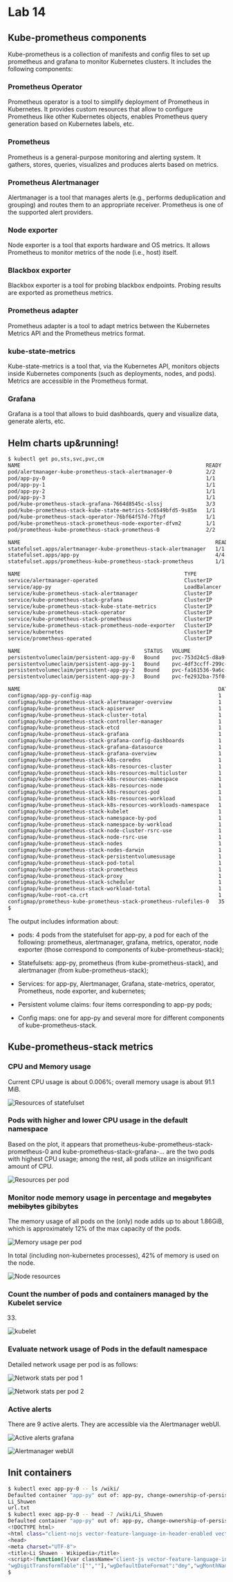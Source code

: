 # Lab 14

## Kube-prometheus components

Kube-prometheus is a collection of manifests and config files to set up
prometheus and grafana to monitor Kubernetes clusters. It includes the
following components:

### Prometheus Operator

Prometheus operator is a tool to simplify deployment of Prometheus in
Kubernetes. It provides custom resources that allow to configure Prometheus
like other Kubernetes objects, enables Prometheus query generation based
on Kubernetes labels, etc.

### Prometheus

Prometheus is a general-purpose monitoring and alerting system. It gathers,
stores, queries, visualizes and produces alerts based on metrics.

### Prometheus Alertmanager

Alertmanager is a tool that manages alerts (e.g., performs deduplication
and grouping) and routes them to an appropriate receiver. Prometheus is
one of the supported alert providers.

### Node exporter

Node exporter is a tool that exports hardware and OS metrics. It allows
Prometheus to monitor metrics of the node (i.e., host) itself.

### Blackbox exporter

Blackbox exporter is a tool for probing blackbox endpoints. Probing results
are exported as prometheus metrics.

### Prometheus adapter

Prometheus adapter is a tool to adapt metrics between the Kubernetes Metrics
API and the Prometheus metrics format.

### kube-state-metrics

Kube-state-metrics is a tool that, via the Kubernetes API, monitors objects
inside Kubernetes components (such as deployments, nodes, and pods). Metrics
are accessible in the Prometheus format.

### Grafana

Grafana is a tool that allows to buid dashboards, query and visualize data,
generate alerts, etc.

## Helm charts up&running!

```sh
$ kubectl get po,sts,svc,pvc,cm
NAME                                                            READY   STATUS    RESTARTS   AGE
pod/alertmanager-kube-prometheus-stack-alertmanager-0           2/2     Running   0          113s
pod/app-py-0                                                    1/1     Running   0          14m
pod/app-py-1                                                    1/1     Running   0          14m
pod/app-py-2                                                    1/1     Running   0          14m
pod/app-py-3                                                    1/1     Running   0          14m
pod/kube-prometheus-stack-grafana-7664d8545c-slssj              3/3     Running   0          2m15s
pod/kube-prometheus-stack-kube-state-metrics-5c6549bfd5-9s85m   1/1     Running   0          2m15s
pod/kube-prometheus-stack-operator-76bf64f57d-7ftpf             1/1     Running   0          2m15s
pod/kube-prometheus-stack-prometheus-node-exporter-dfvm2        1/1     Running   0          2m15s
pod/prometheus-kube-prometheus-stack-prometheus-0               2/2     Running   0          113s

NAME                                                               READY   AGE
statefulset.apps/alertmanager-kube-prometheus-stack-alertmanager   1/1     113s
statefulset.apps/app-py                                            4/4     14m
statefulset.apps/prometheus-kube-prometheus-stack-prometheus       1/1     113s

NAME                                                     TYPE           CLUSTER-IP       EXTERNAL-IP   PORT(S)                      AGE
service/alertmanager-operated                            ClusterIP      None             <none>        9093/TCP,9094/TCP,9094/UDP   113s
service/app-py                                           LoadBalancer   10.106.60.186    <pending>     5000:32767/TCP               14m
service/kube-prometheus-stack-alertmanager               ClusterIP      10.96.17.136     <none>        9093/TCP,8080/TCP            2m15s
service/kube-prometheus-stack-grafana                    ClusterIP      10.98.65.92      <none>        80/TCP                       2m15s
service/kube-prometheus-stack-kube-state-metrics         ClusterIP      10.108.216.237   <none>        8080/TCP                     2m15s
service/kube-prometheus-stack-operator                   ClusterIP      10.107.243.233   <none>        443/TCP                      2m15s
service/kube-prometheus-stack-prometheus                 ClusterIP      10.98.39.10      <none>        9090/TCP,8080/TCP            2m15s
service/kube-prometheus-stack-prometheus-node-exporter   ClusterIP      10.102.157.82    <none>        9100/TCP                     2m15s
service/kubernetes                                       ClusterIP      10.96.0.1        <none>        443/TCP                      16m
service/prometheus-operated                              ClusterIP      None             <none>        9090/TCP                     113s

NAME                                        STATUS   VOLUME                                     CAPACITY   ACCESS MODES   STORAGECLASS   AGE
persistentvolumeclaim/persistent-app-py-0   Bound    pvc-753d24c5-d8a9-4c9a-afea-dac3ff69965d   1Mi        RWOP           standard       14m
persistentvolumeclaim/persistent-app-py-1   Bound    pvc-4df3ccff-299c-41a8-a25b-c61459279dc3   1Mi        RWOP           standard       14m
persistentvolumeclaim/persistent-app-py-2   Bound    pvc-fa161536-9a6c-441e-8a1b-f746e50b1609   1Mi        RWOP           standard       14m
persistentvolumeclaim/persistent-app-py-3   Bound    pvc-fe2932ba-75f0-439c-8086-4341989dac96   1Mi        RWOP           standard       14m

NAME                                                                DATA   AGE
configmap/app-py-config-map                                         1      14m
configmap/kube-prometheus-stack-alertmanager-overview               1      2m15s
configmap/kube-prometheus-stack-apiserver                           1      2m15s
configmap/kube-prometheus-stack-cluster-total                       1      2m15s
configmap/kube-prometheus-stack-controller-manager                  1      2m15s
configmap/kube-prometheus-stack-etcd                                1      2m15s
configmap/kube-prometheus-stack-grafana                             1      2m15s
configmap/kube-prometheus-stack-grafana-config-dashboards           1      2m15s
configmap/kube-prometheus-stack-grafana-datasource                  1      2m15s
configmap/kube-prometheus-stack-grafana-overview                    1      2m15s
configmap/kube-prometheus-stack-k8s-coredns                         1      2m15s
configmap/kube-prometheus-stack-k8s-resources-cluster               1      2m15s
configmap/kube-prometheus-stack-k8s-resources-multicluster          1      2m15s
configmap/kube-prometheus-stack-k8s-resources-namespace             1      2m15s
configmap/kube-prometheus-stack-k8s-resources-node                  1      2m15s
configmap/kube-prometheus-stack-k8s-resources-pod                   1      2m15s
configmap/kube-prometheus-stack-k8s-resources-workload              1      2m15s
configmap/kube-prometheus-stack-k8s-resources-workloads-namespace   1      2m15s
configmap/kube-prometheus-stack-kubelet                             1      2m15s
configmap/kube-prometheus-stack-namespace-by-pod                    1      2m15s
configmap/kube-prometheus-stack-namespace-by-workload               1      2m15s
configmap/kube-prometheus-stack-node-cluster-rsrc-use               1      2m15s
configmap/kube-prometheus-stack-node-rsrc-use                       1      2m15s
configmap/kube-prometheus-stack-nodes                               1      2m15s
configmap/kube-prometheus-stack-nodes-darwin                        1      2m15s
configmap/kube-prometheus-stack-persistentvolumesusage              1      2m15s
configmap/kube-prometheus-stack-pod-total                           1      2m15s
configmap/kube-prometheus-stack-prometheus                          1      2m15s
configmap/kube-prometheus-stack-proxy                               1      2m15s
configmap/kube-prometheus-stack-scheduler                           1      2m15s
configmap/kube-prometheus-stack-workload-total                      1      2m15s
configmap/kube-root-ca.crt                                          1      15m
configmap/prometheus-kube-prometheus-stack-prometheus-rulefiles-0   35     113s
$
```

The output includes information about:

-   pods: 4 pods from the statefulset for app-py, a pod for each of the following:
    prometheus, alertmanager, grafana, metrics, operator, node exporter (those
    correspond to components of kube-prometheus-stack);

-   Statefulsets: app-py, prometheus (from kube-prometheus-stack), and
    alertmanager (from kube-prometheus-stack);

-   Services: for app-py, Alertmanager, Grafana, state-metrics, operator, Prometheus,
    node exporter, and kubernetes;

-   Persistent volume claims: four items corresponding to app-py pods;

-   Config maps: one for app-py and several more for different components of
    kube-prometheus-stack.

## Kube-prometheus-stack metrics

### CPU and Memory usage

Current CPU usage is about 0.006%; overall memory usage is about 91.1 MiB.

![Resources of statefulset](screenshots/Resources_statefulset.png)

### Pods with higher and lower CPU usage in the default namespace

Based on the plot, it appears that prometheus-kube-prometheus-stack-prometheus-0
and kube-prometheus-stack-grafana-... are the two pods with highest CPU usage;
among the rest, all pods utilize an insignificant amount of CPU.

![Resources per pod](screenshots/Resources_per_pod.png)

### Monitor node memory usage in percentage and ~~megabytes~~ ~~mebibytes~~ gibibytes

The memory usage of all pods on the (only) node adds up to about 1.86GiB, which is
approximately 12% of the max capacity of the pods.

![Memory usage per pod](screenshots/Memory_usage_per_pod.png)

In total (including non-kubernetes processes), 42% of memory is used on the node.

![Node resources](screenshots/Node_resources.png)

### Count the number of pods and containers managed by the Kubelet service

33.

![kubelet](screenshots/kubelet.png)

### Evaluate network usage of Pods in the default namespace

Detailed network usage per pod is as follows:

![Network stats per pod 1](screenshots/network-per-pod-1.png)

![Network stats per pod 2](screenshots/network-per-pod-2.png)

### Active alerts

There are 9 active alerts. They are accessible via the Alertmanager webUI.

![Active alerts grafana](screenshots/active-alerts.png)

![Alertmanager webUI](screenshots/alertmanager-webui.png)

## Init containers

```sh
$ kubectl exec app-py-0 -- ls /wiki/
Defaulted container "app-py" out of: app-py, change-ownership-of-persistent-volume (init), get-random-page (init), download-selected-page (init)
Li_Shuwen
url.txt
$ kubectl exec app-py-0 -- head -7 /wiki/Li_Shuwen
Defaulted container "app-py" out of: app-py, change-ownership-of-persistent-volume (init), get-random-page (init), download-selected-page (init)
<!DOCTYPE html>
<html class="client-nojs vector-feature-language-in-header-enabled vector-feature-language-in-main-page-header-disabled vector-feature-sticky-header-disabled vector-feature-page-tools-pinned-disabled vector-feature-toc-pinned-clientpref-1 vector-feature-main-menu-pinned-disabled vector-feature-limited-width-clientpref-1 vector-feature-limited-width-content-enabled vector-feature-custom-font-size-clientpref-0 vector-feature-client-preferences-disabled vector-feature-client-prefs-pinned-clientpref-0 vector-feature-night-mode-disabled skin-theme-clientpref-day vector-toc-available" lang="en" dir="ltr">
<head>
<meta charset="UTF-8">
<title>Li Shuwen - Wikipedia</title>
<script>(function(){var className="client-js vector-feature-language-in-header-enabled vector-feature-language-in-main-page-header-disabled vector-feature-sticky-header-disabled vector-feature-page-tools-pinned-disabled vector-feature-toc-pinned-clientpref-1 vector-feature-main-menu-pinned-disabled vector-feature-limited-width-clientpref-1 vector-feature-limited-width-content-enabled vector-feature-custom-font-size-clientpref-0 vector-feature-client-preferences-disabled vector-feature-client-prefs-pinned-clientpref-0 vector-feature-night-mode-disabled skin-theme-clientpref-day vector-toc-available";var cookie=document.cookie.match(/(?:^|; )enwikimwclientpreferences=([^;]+)/);if(cookie){cookie[1].split('%2C').forEach(function(pref){className=className.replace(new RegExp('(^| )'+pref.replace(/-clientpref-\w+$|[^\w-]+/g,'')+'-clientpref-\\w+( |$)'),'$1'+pref+'$2');});}document.documentElement.className=className;}());RLCONF={"wgBreakFrames":false,"wgSeparatorTransformTable":["",""],
"wgDigitTransformTable":["",""],"wgDefaultDateFormat":"dmy","wgMonthNames":["","January","February","March","April","May","June","July","August","September","October","November","December"],"wgRequestId":"ec410280-fb93-4565-af6a-e3020b728ddf","wgCanonicalNamespace":"","wgCanonicalSpecialPageName":false,"wgNamespaceNumber":0,"wgPageName":"Li_Shuwen","wgTitle":"Li Shuwen","wgCurRevisionId":1179700389,"wgRevisionId":1179700389,"wgArticleId":47214273,"wgIsArticle":true,"wgIsRedirect":false,"wgAction":"view","wgUserName":null,"wgUserGroups":["*"],"wgCategories":["Articles with short description","Short description matches Wikidata","Articles containing traditional Chinese-language text","All articles with unsourced statements","Articles with unsourced statements from October 2019","All stub articles","Chinese martial artists","1864 births","1934 deaths","Chinese martial arts biography stubs"],"wgPageViewLanguage":"en","wgPageContentLanguage":"en","wgPageContentModel":"wikitext",
$
```
